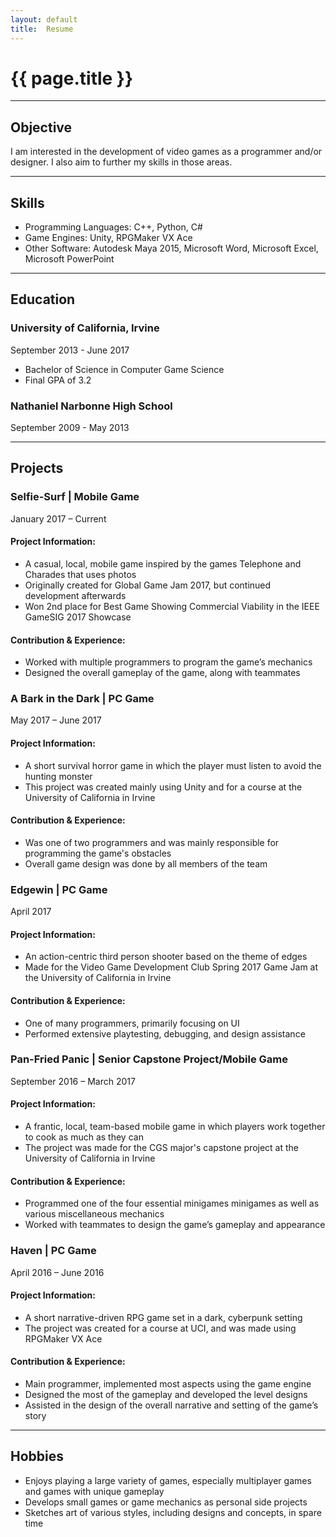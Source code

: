 ```yaml
---
layout:	default
title:	Resume
---
```


# {{ page.title }}

---

## Objective

I am interested in the development of video games as a programmer and/or designer. I also aim to further
my skills in those areas.

---

## Skills
* Programming Languages: C++, Python, C#
* Game Engines: Unity, RPGMaker VX Ace
* Other Software: Autodesk Maya 2015, Microsoft Word, Microsoft Excel, Microsoft PowerPoint

---

## Education
### University of California, Irvine
September 2013 - June 2017

* Bachelor of Science in Computer Game Science
* Final GPA of 3.2

### Nathaniel Narbonne High School
September 2009 - May 2013

---

## Projects
### Selfie-Surf | Mobile Game
January 2017 – Current
#### Project Information:
* A casual, local, mobile game inspired by the games Telephone and Charades that uses photos
* Originally created for Global Game Jam 2017,  but continued development afterwards
* Won 2nd place for Best Game Showing Commercial Viability in the IEEE GameSIG 2017 Showcase

#### Contribution & Experience:
* Worked with multiple programmers to program the game’s mechanics
* Designed the overall gameplay of the game, along with teammates

### A Bark in the Dark | PC Game 
May 2017 – June 2017
#### Project Information:
* A short survival horror game in which the player must listen to avoid the hunting monster
* This project was created mainly using Unity and for a course at the University of California in Irvine

#### Contribution & Experience:
* Was one of two programmers and was mainly responsible for programming the game's obstacles 
* Overall game design was done by all members of the team

### Edgewin | PC Game
April 2017
#### Project Information:
* An action-centric third person shooter based on the theme of edges
* Made for the Video Game Development Club Spring 2017 Game Jam at the University of California in Irvine

#### Contribution & Experience:
* One of many programmers, primarily focusing on UI
* Performed extensive playtesting, debugging, and design assistance

### Pan-Fried Panic | Senior Capstone Project/Mobile Game                     
September 2016 – March 2017
#### Project Information:
* A frantic, local, team-based mobile game in which players work together to cook as much as they can
* The project was made for the CGS major's capstone project at the University of California in Irvine

#### Contribution & Experience:
* Programmed one of the four essential minigames minigames as well as various miscellaneous mechanics
* Worked with teammates to design the game’s gameplay and appearance

### Haven | PC Game
April 2016 – June 2016   
#### Project Information:
* A short narrative-driven RPG game set in a dark, cyberpunk setting
* The project was created for a course at UCI, and was made using RPGMaker VX Ace

#### Contribution & Experience:
* Main programmer, implemented most aspects using the game engine
* Designed the most of the gameplay and developed the level designs
* Assisted in the design of the overall narrative and setting of the game’s story

---

## Hobbies

* Enjoys playing a large variety of games, especially multiplayer games and games with unique gameplay
* Develops small games or game mechanics as personal side projects 
* Sketches art of various styles, including designs and concepts, in spare time
